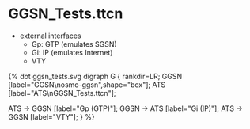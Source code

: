 # GGSN_Tests.ttcn

* external interfaces
    * Gp: GTP (emulates SGSN)
    * Gi: IP (emulates Internet)
    * VTY

{% dot ggsn_tests.svg
digraph G {
  rankdir=LR;
  GGSN [label="GGSN\nosmo-ggsn",shape="box"];
  ATS [label="ATS\nGGSN_Tests.ttcn"];

  ATS -> GGSN [label="Gp (GTP)"];
  GGSN -> ATS [label="Gi (IP)"];
  ATS -> GGSN [label="VTY"];
}
%}
